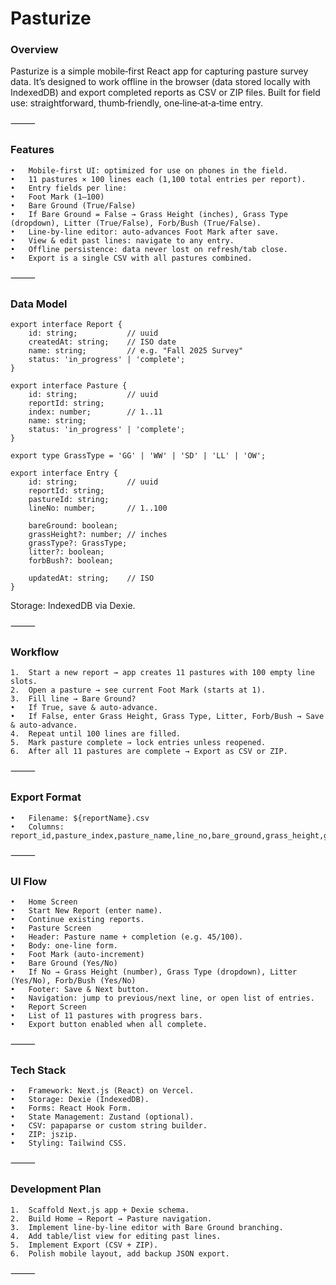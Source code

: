 # Pasturize

### Overview

Pasturize is a simple mobile‑first React app for capturing pasture survey data. It’s designed to work offline in the browser (data stored locally with IndexedDB) and export completed reports as CSV or ZIP files. Built for field use: straightforward, thumb‑friendly, one‑line‑at‑a‑time entry.

⸻

### Features

	•	Mobile‑first UI: optimized for use on phones in the field.
	•	11 pastures × 100 lines each (1,100 total entries per report).
	•	Entry fields per line:
	•	Foot Mark (1–100)
	•	Bare Ground (True/False)
	•	If Bare Ground = False → Grass Height (inches), Grass Type (dropdown), Litter (True/False), Forb/Bush (True/False).
	•	Line‑by‑line editor: auto‑advances Foot Mark after save.
	•	View & edit past lines: navigate to any entry.
	•	Offline persistence: data never lost on refresh/tab close.
	•	Export is a single CSV with all pastures combined.

⸻

### Data Model
```
export interface Report {
	id: string;           // uuid
	createdAt: string;    // ISO date
	name: string;         // e.g. "Fall 2025 Survey"
	status: 'in_progress' | 'complete';
}

export interface Pasture {
	id: string;           // uuid
	reportId: string;
	index: number;        // 1..11
	name: string;
	status: 'in_progress' | 'complete';
}

export type GrassType = 'GG' | 'WW' | 'SD' | 'LL' | 'OW';

export interface Entry {
	id: string;           // uuid
	reportId: string;
	pastureId: string;
	lineNo: number;       // 1..100

	bareGround: boolean;
	grassHeight?: number; // inches
	grassType?: GrassType;
	litter?: boolean;
	forbBush?: boolean;

	updatedAt: string;    // ISO
}
```

Storage: IndexedDB via Dexie.

⸻

### Workflow
	1.	Start a new report → app creates 11 pastures with 100 empty line slots.
	2.	Open a pasture → see current Foot Mark (starts at 1).
	3.	Fill line → Bare Ground?
	•	If True, save & auto‑advance.
	•	If False, enter Grass Height, Grass Type, Litter, Forb/Bush → Save & auto‑advance.
	4.	Repeat until 100 lines are filled.
	5.	Mark pasture complete → lock entries unless reopened.
	6.	After all 11 pastures are complete → Export as CSV or ZIP.

⸻

### Export Format
	•	Filename: ${reportName}.csv
	•	Columns: report_id,pasture_index,pasture_name,line_no,bare_ground,grass_height,grass_type,litter,forb_bush

⸻

### UI Flow
	•	Home Screen
	•	Start New Report (enter name).
	•	Continue existing reports.
	•	Pasture Screen
	•	Header: Pasture name + completion (e.g. 45/100).
	•	Body: one‑line form.
	•	Foot Mark (auto‑increment)
	•	Bare Ground (Yes/No)
	•	If No → Grass Height (number), Grass Type (dropdown), Litter (Yes/No), Forb/Bush (Yes/No)
	•	Footer: Save & Next button.
	•	Navigation: jump to previous/next line, or open list of entries.
	•	Report Screen
	•	List of 11 pastures with progress bars.
	•	Export button enabled when all complete.

⸻

### Tech Stack
	•	Framework: Next.js (React) on Vercel.
	•	Storage: Dexie (IndexedDB).
	•	Forms: React Hook Form.
	•	State Management: Zustand (optional).
	•	CSV: papaparse or custom string builder.
	•	ZIP: jszip.
	•	Styling: Tailwind CSS.

⸻

### Development Plan
	1.	Scaffold Next.js app + Dexie schema.
	2.	Build Home → Report → Pasture navigation.
	3.	Implement line‑by‑line editor with Bare Ground branching.
	4.	Add table/list view for editing past lines.
	5.	Implement Export (CSV + ZIP).
	6.	Polish mobile layout, add backup JSON export.

⸻